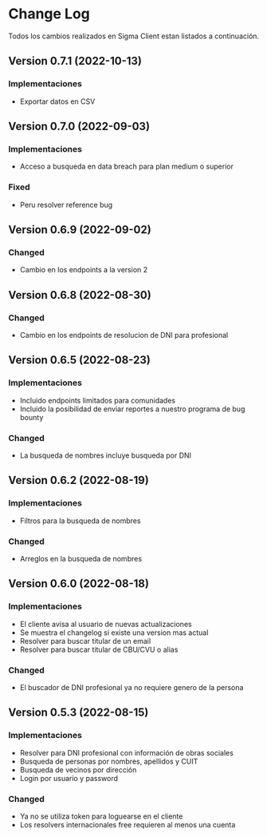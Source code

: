 # Change Log
Todos los cambios realizados en Sigma Client estan listados a continuación.

## Version 0.7.1 (2022-10-13)
### Implementaciones
- Exportar datos en CSV

## Version 0.7.0 (2022-09-03)
### Implementaciones
- Acceso a busqueda en data breach para plan medium o superior

### Fixed
- Peru resolver reference bug

## Version 0.6.9 (2022-09-02)
### Changed
- Cambio en los endpoints a la version 2

## Version 0.6.8 (2022-08-30)
### Changed
- Cambio en los endpoints de resolucion de DNI para profesional

## Version 0.6.5 (2022-08-23)
### Implementaciones
- Incluido endpoints limitados para comunidades
- Incluido la posibilidad de enviar reportes a nuestro programa de bug bounty

### Changed
- La busqueda de nombres incluye busqueda por DNI

## Version 0.6.2 (2022-08-19)
### Implementaciones
- Filtros para la busqueda de nombres

### Changed
- Arreglos en la busqueda de nombres

## Version 0.6.0 (2022-08-18)
### Implementaciones
- El cliente avisa al usuario de nuevas actualizaciones
- Se muestra el changelog si existe una version mas actual
- Resolver para buscar titular de un email
- Resolver para buscar titular de CBU/CVU o alias

### Changed
- El buscador de DNI profesional ya no requiere genero de la persona

## Version 0.5.3 (2022-08-15)
### Implementaciones
- Resolver para DNI profesional con información de obras sociales
- Busqueda de personas por nombres, apellidos y CUIT
- Busqueda de vecinos por dirección
- Login por usuario y password

### Changed
- Ya no se utiliza token para loguearse en el cliente
- Los resolvers internacionales free requieren al menos una cuenta